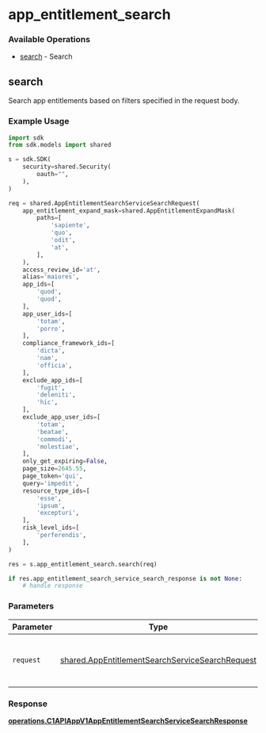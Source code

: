 # app_entitlement_search

### Available Operations

* [search](#search) - Search

## search

Search app entitlements based on filters specified in the request body.

### Example Usage

```python
import sdk
from sdk.models import shared

s = sdk.SDK(
    security=shared.Security(
        oauth="",
    ),
)

req = shared.AppEntitlementSearchServiceSearchRequest(
    app_entitlement_expand_mask=shared.AppEntitlementExpandMask(
        paths=[
            'sapiente',
            'quo',
            'odit',
            'at',
        ],
    ),
    access_review_id='at',
    alias='maiores',
    app_ids=[
        'quod',
        'quod',
    ],
    app_user_ids=[
        'totam',
        'porro',
    ],
    compliance_framework_ids=[
        'dicta',
        'nam',
        'officia',
    ],
    exclude_app_ids=[
        'fugit',
        'deleniti',
        'hic',
    ],
    exclude_app_user_ids=[
        'totam',
        'beatae',
        'commodi',
        'molestiae',
    ],
    only_get_expiring=False,
    page_size=2645.55,
    page_token='qui',
    query='impedit',
    resource_type_ids=[
        'esse',
        'ipsum',
        'excepturi',
    ],
    risk_level_ids=[
        'perferendis',
    ],
)

res = s.app_entitlement_search.search(req)

if res.app_entitlement_search_service_search_response is not None:
    # handle response
```

### Parameters

| Parameter                                                                                                          | Type                                                                                                               | Required                                                                                                           | Description                                                                                                        |
| ------------------------------------------------------------------------------------------------------------------ | ------------------------------------------------------------------------------------------------------------------ | ------------------------------------------------------------------------------------------------------------------ | ------------------------------------------------------------------------------------------------------------------ |
| `request`                                                                                                          | [shared.AppEntitlementSearchServiceSearchRequest](../../models/shared/appentitlementsearchservicesearchrequest.md) | :heavy_check_mark:                                                                                                 | The request object to use for the request.                                                                         |


### Response

**[operations.C1APIAppV1AppEntitlementSearchServiceSearchResponse](../../models/operations/c1apiappv1appentitlementsearchservicesearchresponse.md)**

